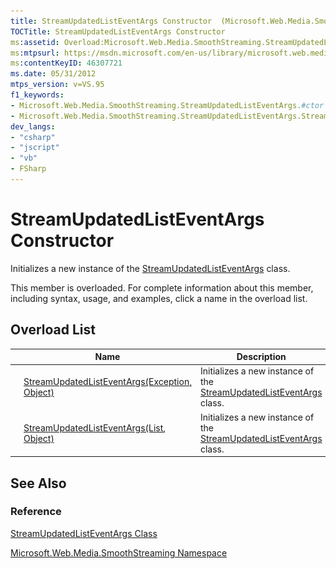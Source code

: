 ```yaml
---
title: StreamUpdatedListEventArgs Constructor  (Microsoft.Web.Media.SmoothStreaming)
TOCTitle: StreamUpdatedListEventArgs Constructor
ms:assetid: Overload:Microsoft.Web.Media.SmoothStreaming.StreamUpdatedListEventArgs.#ctor
ms:mtpsurl: https://msdn.microsoft.com/en-us/library/microsoft.web.media.smoothstreaming.streamupdatedlisteventargs.streamupdatedlisteventargs(v=VS.95)
ms:contentKeyID: 46307721
ms.date: 05/31/2012
mtps_version: v=VS.95
f1_keywords:
- Microsoft.Web.Media.SmoothStreaming.StreamUpdatedListEventArgs.#ctor
- Microsoft.Web.Media.SmoothStreaming.StreamUpdatedListEventArgs.StreamUpdatedListEventArgs
dev_langs:
- "csharp"
- "jscript"
- "vb"
- FSharp
---
```


# StreamUpdatedListEventArgs Constructor

Initializes a new instance of the [StreamUpdatedListEventArgs](streamupdatedlisteventargs-class-microsoft-web-media-smoothstreaming_1.md) class.

This member is overloaded. For complete information about this member, including syntax, usage, and examples, click a name in the overload list.

## Overload List

||Name|Description|
|--- |--- |--- |
|![Public method](images/Ff728153.pubmethod(en-us,VS.90).gif "Public method") ![Supported by Windows Phone](images/Ff728255.slMobile(VS.95).gif "Supported by Windows Phone")|[StreamUpdatedListEventArgs(Exception, Object)](streamupdatedlisteventargs-constructor-exception-object-microsoft-web-media-smoothstreaming_1.md)|Initializes a new instance of the [StreamUpdatedListEventArgs](streamupdatedlisteventargs-class-microsoft-web-media-smoothstreaming_1.md) class.|
|![Public method](images/Ff728153.pubmethod(en-us,VS.90).gif "Public method") ![Supported by Windows Phone](images/Ff728255.slMobile(VS.95).gif "Supported by Windows Phone")|[StreamUpdatedListEventArgs(List<StreamUpdatedEventArgs>, Object)](streamupdatedlisteventargs-constructor-list-streamupdatedeventargs-object-microsoft-web-media-smoothstreaming_1.md)|Initializes a new instance of the [StreamUpdatedListEventArgs](streamupdatedlisteventargs-class-microsoft-web-media-smoothstreaming_1.md) class.|

## See Also

### Reference

[StreamUpdatedListEventArgs Class](streamupdatedlisteventargs-class-microsoft-web-media-smoothstreaming_1.md)

[Microsoft.Web.Media.SmoothStreaming Namespace](microsoft-web-media-smoothstreaming-namespace_1.md)

